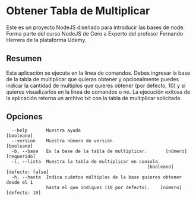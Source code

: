 # Obtener Tabla de Multiplicar
Este es un proyecto NodeJS diseñado para introducir las bases de node. Forma parte del curso NodeJS de Cero a Experto del profesor Fernando Herrera de la plataforma Udemy.

## Resumen
Esta aplicación se ejecuta en la línea de comandos. Debes ingresar la base de la tabla de multiplicar que quieras obtener y opcionalmente puedes indicar la cantidad de multiplos que quieres obtener (por defecto, 10) y si quieres visualizarlos en la línea de comandos o no. La ejecución exitosa de la aplicación retorna un archivo txt con la tabla de multiplicar solicitada.

## Opciones
```
  --help       Muestra ayuda                                          [booleano]
  --version    Muestra número de versión                              [booleano]
  -b, --base   Es la base de la tabla de multiplicar.       [número] [requerido]
  -l, --lista  Muestra la tabla de multiplicar en consola.
                                                     [booleano] [defecto: false]
  -h, --hasta  Indica cuántos múltiplos de la base quieres obtener desde el 1
               hasta el que indiques (10 por defecto).    [número] [defecto: 10]
```